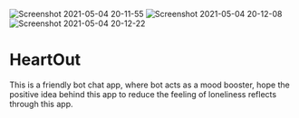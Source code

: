 ![Screenshot 2021-05-04 20-11-55](https://user-images.githubusercontent.com/76876709/116895854-3bc49700-ac51-11eb-834b-9035198393dc.png)
![Screenshot 2021-05-04 20-12-08](https://user-images.githubusercontent.com/76876709/116895867-3f581e00-ac51-11eb-9f1d-7864ebb4f15f.png)
![Screenshot 2021-05-04 20-12-22](https://user-images.githubusercontent.com/76876709/116895882-41ba7800-ac51-11eb-9a86-7602d0690f73.png)
# HeartOut
This is a friendly bot chat app, where bot acts as a mood booster, hope the positive idea behind this app to reduce the feeling of loneliness reflects through this app.
